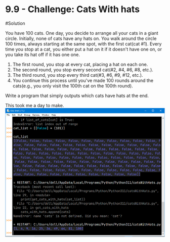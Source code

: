 # 9.9 - Challenge: Cats With hats
#Solution


You have 100 cats.
One day, you decide to arrange all your cats in a giant circle. Initially, none of cats have any hats on. You walk around the circle 100 times, always starting at the same spot, with the first cat(cat #1). Every time you stop at a cat, you either put a hat on it if it doesn't have one on, or you take its hat off if it has one one.

1. The first round, you stop at every cat, placing a hat on each one.
2. The second round, you stop every second cat(#2, #4, #6, #8, etc.).
3. The third round, you stop every third cat(#3, #6, #9, #12, etc.).
4. You continue this process until you've made 100 rounds around the cats(e.g., you only visit the 100th cat on the 100th round).

Write a program that simply outputs which cats have hats at the end.

This took me a day to make.
<br>
![My solution](cAtSwItHhAtS2.PNG)
